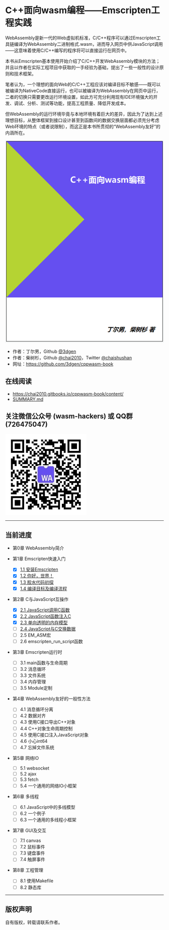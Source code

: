 # C++面向wasm编程——Emscripten工程实践

WebAssembly是新一代的Web虚拟机标准，C/C++程序可以通过Emscripten工具链编译为WebAssembly二进制格式.wasm，进而导入网页中供JavaScript调用——这意味着使用C/C++编写的程序将可以直接运行在网页中。

本书从Emscripten基本使用开始介绍了C/C++开发WebAssembly模块的方法；并且以作者在实际工程项目中获取的一手经验为基础，提出了一些一般性的设计原则和技术框架。

笔者认为，一个理想的面向Web的C/C++工程应该对编译目标不敏感——既可以被编译为NativeCode直接运行，也可以被编译为WebAssembly在网页中运行，二者的切换只需要更改运行环境设置，如此方可充分利用现有IDE环境强大的开发、调试、分析、测试等功能，提高工程质量、降低开发成本。

但WebAssembly的运行环境毕竟与本地环境有着巨大的差异，因此为了达到上述理想目标，从整体框架到接口设计甚至到函数间的数据交换层面都必须充分考虑Web环境的特点（或者说限制），而这正是本书所贯彻的“WebAssembly友好”的内涵所在。

![](cover.png)


- 作者：丁尔男，Github [@3dgen](https://github.com/3dgen)
- 作者：柴树杉，Github [@chai2010](https://github.com/chai2010)，Twitter [@chaishushan](https://twitter.com/chaishushan)
- 网址：https://github.com/3dgen/cppwasm-book

## 在线阅读

- https://chai2010.gitbooks.io/cppwasm-book/content/
- [SUMMARY.md](SUMMARY.md)


## 关注微信公众号 (wasm-hackers) 或 QQ群 (726475047)

![](weixin-wasm-hackers.jpg)


----

## 当前进度

* 第0章 WebAssembly简介

* 第1章 Emscripten快速入门
  * [x] [1.1 安装Emscripten](ch1-quick-guide/ch1-01-install.md)
  * [x] [1.2 你好，世界！](ch1-quick-guide/ch1-02-helloworld.md)
  * [x] [1.3 胶水代码初探](ch1-quick-guide/ch1-03-glue-code.md)
  * [x] [1.4 编译目标及编译流程](ch1-quick-guide/ch1-04-compile.md)

* 第2章 C与JavaScript互操作
  * [x] [2.1 JavaScript调用C函数](ch2-c-js/ch2-01-js-call-c.md)
  * [x] [2.2 JavaScript函数注入C](ch2-c-js/ch2-02-implement-c-api-in-js.md)
  * [x] [2.3 单向透明的内存模型](ch2-c-js/ch2-03-mem-model.md)
  * [ ] [2.4 JavaScript与C交换数据](ch2-04-data-exchange.md)
  * [ ] 2.5 EM_ASM宏
  * [ ] 2.6 emscripten_run_script函数

* 第3章 Emscripten运行时
  * [ ] 3.1 main函数与生命周期
  * [ ] 3.2 消息循环
  * [ ] 3.3 文件系统
  * [ ] 3.4 内存管理
  * [ ] 3.5 Module定制

* 第4章 WebAssembly友好的一般性方法
  * [ ] 4.1 消息循环分离
  * [ ] 4.2 数据对齐
  * [ ] 4.3 使用C接口导出C++对象
  * [ ] 4.4 C++对象生命周期控制
  * [ ] 4.5 使用C接口注入JavaScript对象
  * [ ] 4.6 小心int64
  * [ ] 4.7 忘掉文件系统

* 第5章 网络IO
  * [ ] 5.1 websocket
  * [ ] 5.2 ajax
  * [ ] 5.3 fetch
  * [ ] 5.4 一个通用的网络IO小框架

* 第6章 多线程
  * [ ] 6.1 JavaScript中的多线模型
  * [ ] 6.2 一个例子
  * [ ] 6.3 一个通用的多线程小框架

* 第7章 GUI及交互
  * [ ] 7.1 canvas
  * [ ] 7.2 鼠标事件
  * [ ] 7.3 键盘事件
  * [ ] 7.4 触屏事件

* 第8章 工程管理
  * [ ] 8.1 使用Makefile
  * [ ] 8.2 静态库

----

## 版权声明

自有版权，转载请联系作者。

